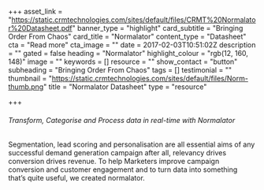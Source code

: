 +++
asset_link = "https://static.crmtechnologies.com/sites/default/files/CRMT%20Normalator%20Datasheet.pdf"
banner_type = "highlight"
card_subtitle = "Bringing Order From Chaos"
card_title = "Normalator"
content_type = "Datasheet"
cta = "Read more"
cta_image = ""
date = 2017-02-03T10:51:02Z
description = ""
gated = false
heading = "Normalator"
highlight_colour = "rgb(12, 160, 148)"
image = ""
keywords = []
resource = ""
show_contact = "button"
subheading = "Bringing Order From Chaos"
tags = []
testimonial = ""
thumbnail = "https://static.crmtechnologies.com/sites/default/files/Norm-thumb.png"
title = "Normalator Datasheet"
type = "resource"

+++
###### Transform, Categorise and Process data in real-time with Normalator

Segmentation, lead scoring and personalisation are all essential aims of any successful demand generation campaign after all, relevancy drives conversion drives revenue. To help Marketers improve campaign conversion and customer engagement and to turn data into something that’s quite useful, we created normalator.